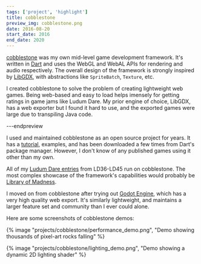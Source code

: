 ```yaml
---
tags: ['project', 'highlight']
title: cobblestone
preview_img: cobblestone.png
date: 2016-08-20
start_date: 2016
end_date: 2020
---
```


[cobblestone](https://pub.dev/packages/cobblestone) was my own mid-level game development framework.
It's written in [Dart](https://dart.dev/) and uses the WebGL and WebAL APIs for rendering and audio respectively.
The overall design of the framework is strongly inspired by [LibGDX](https://libgdx.com/), with abstractions like `SpriteBatch`, `Texture`, etc.

I created cobblestone to solve the problem of creating lightweight web games.
Being web-based and easy to load helps imensely for getting ratings in game jams like Ludum Dare.
My prior engine of choice, LibGDX, has a web exporter but I found it hard to use,
and the exported games were large due to transpiling Java code.

---endpreview

I used and maintained cobblestone as an open source project for years.
It has a [tutorial](https://gitlab.com/ectucker/cobblestone/-/wikis/A-Basic-Game), examples,
and has been downloaded a few times from Dart's package manager.
However, I don't know of any published games using it other than my own.

All of my [Ludum Dare entries](https://ldjam.com/users/ectucker1/games) from LD36-LD45 run on cobblestone.
The most complex showcase of the framework's capabilities would probably be [Library of Madness](https://ldjam.com/events/ludum-dare/44/library-of-madness).

I moved on from cobblestone after trying out [Godot Engine](https://godotengine.org/),
which has a very high quality web export.
It's similarly lightweight, and maintains a larger feature set and community than I ever could alone.

Here are some screenshots of cobblestone demos:

{% image "projects/cobblestone/performance_demo.png", "Demo showing thousands of pixel-art rocks falling" %}

{% image "projects/cobblestone/lighting_demo.png", "Demo showing a dynamic 2D lighting shader" %}
